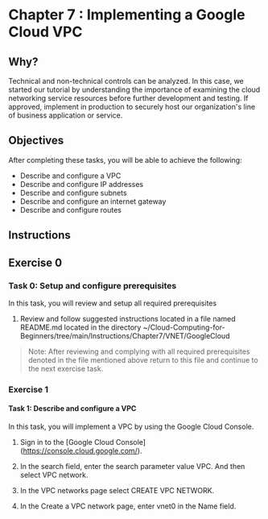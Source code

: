 # Chapter 7 : Implementing a Google Cloud VPC


## Why?

Technical and non-technical controls can be analyzed. In this case, we started our tutorial by understanding the importance of examining the cloud networking service resources before further development and testing. If approved, implement in production to securely host our organization's line of business application or service.

## Objectives

After completing these tasks, you will be able to achieve the following:
-   Describe and configure a VPC
-	Describe and configure IP addresses
-	Describe and configure subnets
-	Describe and configure an internet gateway
-	Describe and configure routes



## Instructions

## Exercise 0

### Task 0: Setup and configure prerequisites

In this task, you will review and setup all required prerequisites

1. Review and follow suggested instructions located in a file named README.md located in the directory ~/Cloud-Computing-for-Beginners/tree/main/Instructions/Chapter7/VNET/GoogleCloud

> Note: After reviewing and complying with all required prerequisites denoted in the file mentioned above return to this file and continue to the next exercise task.

### Exercise 1

#### Task 1: Describe and configure a VPC

In this task, you will implement a VPC by using the Google Cloud Console.

1.	Sign in to the [Google Cloud Console] (https://console.cloud.google.com/).

2.	In the search field, enter the search parameter value VPC. And then select VPC network.

3.	In the VPC networks page select CREATE VPC NETWORK.

4.	In the Create a VPC network page, enter vnet0 in the Name field.
